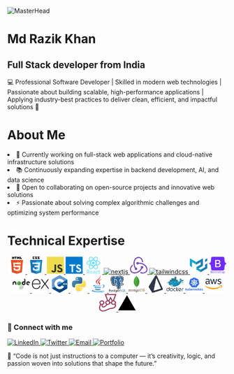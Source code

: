 ![MasterHead](https://repository-images.githubusercontent.com/588181932/e36ec678-7984-4cdd-8e4c-a3932772ff8e)

<h1 align="start">Md Razik Khan</h1>
<h2 align="start">Full Stack developer from India</h2>
<p align="start">💻 Professional Software Developer |  Skilled in modern web technologies |  Passionate about building scalable, high-performance applications |  Applying industry-best practices to deliver clean, efficient, and impactful solutions 🚀</p>

<h1 align="start">About Me</h1>
<li>	🔨 Currently working on full-stack web applications and cloud-native infrastructure solutions </li>
<li>	📚 Continuously expanding expertise in backend development, AI, and data science</li>
<li>	🤝 Open to collaborating on open-source projects and innovative web solutions</li>
<li>⚡ Passionate about solving complex algorithmic challenges and optimizing system performance</li>

<h1 align="start">Technical Expertise</h1>

<p align="center"> 
  <!-- Frontend -->
  <a href="https://www.w3.org/html/" target="_blank" rel="noreferrer">
    <img src="https://raw.githubusercontent.com/devicons/devicon/master/icons/html5/html5-original-wordmark.svg" alt="html5" width="40" height="40"/> 
  </a>
  <a href="https://www.w3schools.com/css/" target="_blank" rel="noreferrer"> 
    <img src="https://raw.githubusercontent.com/devicons/devicon/master/icons/css3/css3-original-wordmark.svg" alt="css3" width="40" height="40"/> 
  </a>
  <a href="https://developer.mozilla.org/en-US/docs/Web/JavaScript" target="_blank" rel="noreferrer">
    <img src="https://raw.githubusercontent.com/devicons/devicon/master/icons/javascript/javascript-original.svg" alt="javascript" width="40" height="40"/> 
  </a>
  <a href="https://www.typescriptlang.org/" target="_blank" rel="noreferrer">
    <img src="https://raw.githubusercontent.com/devicons/devicon/master/icons/typescript/typescript-original.svg" alt="typescript" width="40" height="40"/> 
  </a>
  <a href="https://reactjs.org/" target="_blank" rel="noreferrer"> 
    <img src="https://raw.githubusercontent.com/devicons/devicon/master/icons/react/react-original-wordmark.svg" alt="react" width="40" height="40"/> 
  </a>
  <a href="https://nextjs.org/" target="_blank" rel="noreferrer"> 
    <img src="https://cdn.worldvectorlogo.com/logos/nextjs-2.svg" alt="nextjs" width="40" height="40"/> 
  </a>
  <a href="https://redux.js.org/" target="_blank" rel="noreferrer">
    <img src="https://raw.githubusercontent.com/devicons/devicon/master/icons/redux/redux-original.svg" alt="redux" width="40" height="40"/> 
  </a>
  <a href="https://tailwindcss.com/" target="_blank" rel="noreferrer"> 
    <img src="https://www.vectorlogo.zone/logos/tailwindcss/tailwindcss-icon.svg" alt="tailwindcss" width="40" height="40"/> 
  </a>
  <a href="https://mui.com/" target="_blank" rel="noreferrer"> 
    <img src="https://raw.githubusercontent.com/devicons/devicon/master/icons/materialui/materialui-original.svg" alt="mui" width="40" height="40"/> 
  </a>
  <a href="https://getbootstrap.com" target="_blank" rel="noreferrer"> 
    <img src="https://raw.githubusercontent.com/devicons/devicon/master/icons/bootstrap/bootstrap-plain-wordmark.svg" alt="bootstrap" width="40" height="40"/> 
  </a>

  <!-- Backend -->
  <a href="https://nodejs.org" target="_blank" rel="noreferrer"> 
    <img src="https://raw.githubusercontent.com/devicons/devicon/master/icons/nodejs/nodejs-original-wordmark.svg" alt="nodejs" width="40" height="40"/> 
  </a>
  <a href="https://expressjs.com" target="_blank" rel="noreferrer"> 
    <img src="https://raw.githubusercontent.com/devicons/devicon/master/icons/express/express-original.svg" alt="express" width="40" height="40"/> 
  </a>

  <!-- Programming Languages -->
  
  <a href="https://www.w3schools.com/cpp/" target="_blank" rel="noreferrer"> 
    <img src="https://raw.githubusercontent.com/devicons/devicon/master/icons/cplusplus/cplusplus-original.svg" alt="cplusplus" width="40" height="40"/> 
  </a>
  <a href="https://www.python.org" target="_blank" rel="noreferrer"> 
    <img src="https://raw.githubusercontent.com/devicons/devicon/master/icons/python/python-original.svg" alt="python" width="40" height="40"/> 
  </a>
  <a href="https://www.java.org" target="_blank" rel="noreferrer"> 
    <img src="https://raw.githubusercontent.com/devicons/devicon/master/icons/java/java-original.svg" alt="java" width="40" height="40"/> 
  </a>

  <!-- Databases -->
  <a href="https://www.postgresql.org" target="_blank" rel="noreferrer"> 
    <img src="https://raw.githubusercontent.com/devicons/devicon/master/icons/postgresql/postgresql-original-wordmark.svg" alt="postgresql" width="40" height="40"/> 
  </a>
  <a href="https://www.mongodb.com/" target="_blank" rel="noreferrer"> 
    <img src="https://raw.githubusercontent.com/devicons/devicon/master/icons/mongodb/mongodb-original-wordmark.svg" alt="mongodb" width="40" height="40"/> 
  </a>
  <a href="https://www.prisma.io/" target="_blank" rel="noreferrer"> 
    <img src="https://raw.githubusercontent.com/devicons/devicon/master/icons/prisma/prisma-original.svg" alt="prisma" width="40" height="40"/> 
  </a>

  <!-- DevOps & Cloud -->
  <a href="https://www.docker.com/" target="_blank" rel="noreferrer"> 
    <img src="https://raw.githubusercontent.com/devicons/devicon/master/icons/docker/docker-original-wordmark.svg" alt="docker" width="40" height="40"/> 
  </a>
  <a href="https://kubernetes.io/" target="_blank" rel="noreferrer"> 
    <img src="https://raw.githubusercontent.com/devicons/devicon/master/icons/kubernetes/kubernetes-plain-wordmark.svg" alt="kubernetes" width="40" height="40"/> 
  </a>
  <a href="https://aws.amazon.com" target="_blank" rel="noreferrer"> 
    <img src="https://raw.githubusercontent.com/devicons/devicon/master/icons/amazonwebservices/amazonwebservices-original-wordmark.svg" alt="aws" width="40" height="40"/> 
  </a>

  <!-- Testing & Deployment -->
  <a href="https://jestjs.io/" target="_blank" rel="noreferrer"> 
    <img src="https://raw.githubusercontent.com/devicons/devicon/master/icons/jest/jest-plain.svg" alt="jest" width="40" height="40"/> 
  </a>
  <a href="https://vercel.com/" target="_blank" rel="noreferrer"> 
    <img src="https://raw.githubusercontent.com/devicons/devicon/master/icons/vercel/vercel-original.svg" alt="vercel" width="40" height="40"/> 
  </a>
</p>








<h3 align="start">🤝 Connect with me</h3>
<p align="start">
  <a href="https://www.linkedin.com/in/YOUR-LINKEDIN-USERNAME/](https://www.linkedin.com/in/md-razik-khan-290506266/" target="_blank">
    <img src="https://img.shields.io/badge/LinkedIn-%230077B5.svg?&style=for-the-badge&logo=linkedin&logoColor=white" alt="LinkedIn"/>
  </a>
  <a href="https://twitter.com/YOUR-TWITTER-HANDLE" target="_blank">
    <img src="https://img.shields.io/badge/Twitter-%231DA1F2.svg?&style=for-the-badge&logo=twitter&logoColor=white" alt="Twitter"/>
  </a>
  <a href="mailto:mdrazikkhan108.com" target="_blank">
    <img src="https://img.shields.io/badge/Email-D14836?style=for-the-badge&logo=gmail&logoColor=white" alt="Email"/>
  </a>
  <a href="https://YOUR-PORTFOLIO-LINK.com" target="_blank">
    <img src="https://img.shields.io/badge/Portfolio-%23000000.svg?&style=for-the-badge&logo=vercel&logoColor=white" alt="Portfolio"/>
  </a>
  
</p>

<p>🌟 “Code is not just instructions to a computer — it’s creativity, logic, and passion woven into solutions that shape the future.”</p>



 
